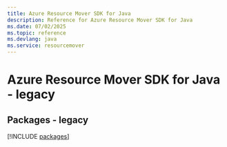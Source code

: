 ```yaml
---
title: Azure Resource Mover SDK for Java
description: Reference for Azure Resource Mover SDK for Java
ms.date: 07/02/2025
ms.topic: reference
ms.devlang: java
ms.service: resourcemover
---
```

# Azure Resource Mover SDK for Java - legacy
## Packages - legacy
[!INCLUDE [packages](resource-mover-index.md)]